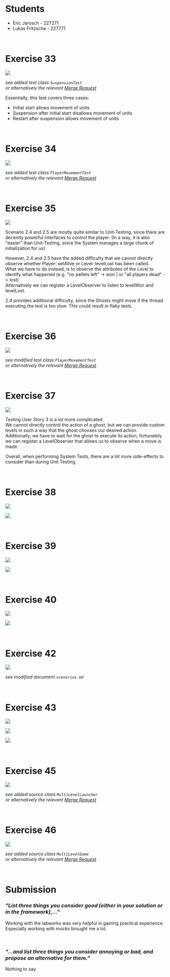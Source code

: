 # Students

* Eric Jarosch - 227271
* Lukas Fritzsche - 227771

<br/>

# Exercise 33

![](Exercise_33_assignment.png)

*see added test class `SuspensionTest`*  
*or alternatively the relevant [Merge Request](https://github.com/BlazingTwist/SoftwareTesting_LabWork/pull/30)*

Essentially, this test covers three cases:
* Initial start allows movement of units
* Suspension after initial start disallows movement of units
* Restart after suspension allows movement of units

<br/>

# Exercise 34

![](Exercise_34_assignment.png)

*see added test class `PlayerMovementTest`*  
*or alternatively the relevant [Merge Request](https://github.com/BlazingTwist/SoftwareTesting_LabWork/pull/31)*

<br/>

# Exercise 35

![](Exercise_35_assignment.png)

Scenario 2.4 and 2.5 are mostly quite similar to Unit-Testing, since there are decently powerful interfaces to control the player. (In a way, it is also "easier" than Unit-Testing, since the System manages a large chunk of initialization for us)

However, 2.4 and 2.5 have the added difficulty that we cannot directly observe whether Player::setAlive or Level::levelLost has been called.  
What we have to do instead, is to observe the attributes of the Level to identify what happened (e.g. "no pellets left" -> won | or "all players dead" -> lost)  
Alternatively we can register a LevelObserver to listen to levelWon and levelLost.

2.4 provides additional difficulty, since the Ghosts might move if the thread executing the test is too slow. This could result in flaky tests.

<br/>

# Exercise 36

![](Exercise_36_assignment.png)

*see modified test class `PlayerMovementTest`*  
*or alternatively the relevant [Merge Request](https://github.com/BlazingTwist/SoftwareTesting_LabWork/pull/35)*

<br/>

# Exercise 37

![](Exercise_37_assignment.png)

Testing User Story 3 is a lot more complicated.  
We cannot directly control the action of a ghost, but we can provide custom levels in such a way that the ghost chooses our desired action.  
Additionally, we have to wait for the ghost to execute its action, fortunately we can register a LevelObserver that allows us to observe when a move is made.

Overall, when performing System Tests, there are a lot more side-effects to consider than during Unit Testing.

<br/>

# Exercise 38

![](Exercise_38_assignment.png)

![](Exercise_38.png)

<br/>

# Exercise 39

![](Exercise_39_assignment.png)

![](Exercise_39_img.png)

<br/>

# Exercise 40

![](Exercise_40_assignment.png)

![](Exercise_40_img.png)

<br/>

# Exercise 42

![](Exercise_42_assignment.png)

*see modified document `scenarios.md`*

<br/>

# Exercise 43

![](Exercise_43_assignment.png)

![](Exercise_43_img1.png)

![](Exercise_43_img2.png)

<br/>

# Exercise 45

![](Exercise_45_assignment.png)

*see added source class `MultiLevelLauncher`*  
*or alternatively the relevant [Merge Request](https://github.com/BlazingTwist/SoftwareTesting_LabWork/pull/42)*

<br/>

# Exercise 46

![](Exercise_46_assignment.png)

*see added source class `MultiLevelGame`*  
*or alternatively the relevant [Merge Request](https://github.com/BlazingTwist/SoftwareTesting_LabWork/pull/42)*

<br/>

# Submission

### *"List three things you consider good (either in your solution or in the framework),..."*

Working with the labworks was very helpful in gaining practical experience. Especially working with mocks brought me a lot. 

<br/>

### *"...and list three things you consider annoying or bad, and propose an alternative for them."*

Nothing to say.

<br/>

